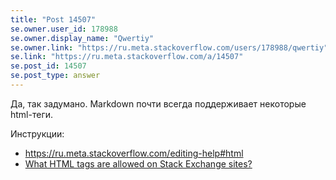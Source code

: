 ```yaml
---
title: "Post 14507"
se.owner.user_id: 178988
se.owner.display_name: "Qwertiy"
se.owner.link: "https://ru.meta.stackoverflow.com/users/178988/qwertiy"
se.link: "https://ru.meta.stackoverflow.com/a/14507"
se.post_id: 14507
se.post_type: answer
---
```

<p>Да, так задумано. Markdown почти всегда поддерживает некоторые html-теги.</p>
<p>Инструкции:</p>
<ul>
<li><a href="https://ru.meta.stackoverflow.com/editing-help#html">https://ru.meta.stackoverflow.com/editing-help#html</a></li>
<li><a href="https://meta.stackexchange.com/questions/1777/what-html-tags-are-allowed-on-stack-exchange-sites">What HTML tags are allowed on Stack Exchange sites?</a></li>
</ul>
